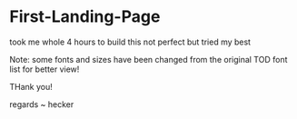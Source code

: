 # First-Landing-Page

took me whole 4 hours to build this
not perfect but tried my best

Note: some fonts and sizes have been changed from the original TOD font list for better view!

THank you!

regards ~ hecker
